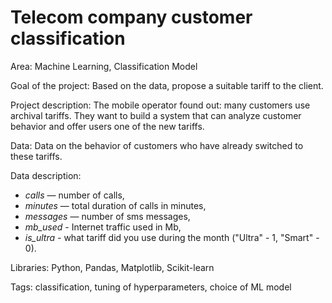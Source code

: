 # Telecom company customer classification

Area: Machine Learning, Classification Model

Goal of the project: Based on the data, propose a suitable tariff to the client.

Project description: The mobile operator found out: many customers use archival tariffs. They want to build a system that can analyze customer behavior and offer users one of the new tariffs.

Data: Data on the behavior of customers who have already switched to these tariffs.

Data description:
* *calls* — number of calls,
* *minutes* — total duration of calls in minutes,
* *messages* — number of sms messages,
* *mb_used* - Internet traffic used in Mb,
* *is_ultra* - what tariff did you use during the month ("Ultra" - 1, "Smart" - 0).

Libraries: Python, Pandas, Matplotlib, Scikit-learn

Tags: classification, tuning of hyperparameters, choice of ML model
